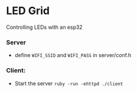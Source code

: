 # LED Grid

Controlling LEDs with an esp32

### Server
- define `WIFI_SSID` and `WIFI_PASS` in server/conf.h

### Client:
- Start the server `ruby -run -ehttpd ./client`
